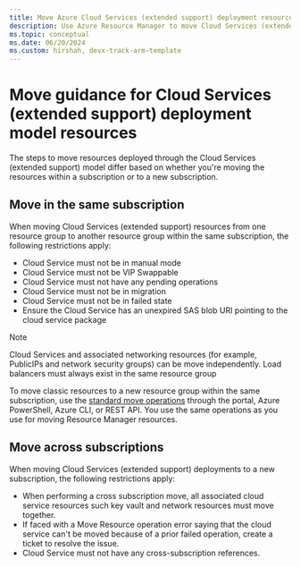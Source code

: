 ```yaml
---
title: Move Azure Cloud Services (extended support) deployment resources
description: Use Azure Resource Manager to move Cloud Services (extended support) deployment resources to a new resource group or subscription.
ms.topic: conceptual
ms.date: 06/20/2024
ms.custom: hirshah, devx-track-arm-template
---
```


# Move guidance for Cloud Services (extended support) deployment model resources

The steps to move resources deployed through the Cloud Services (extended support) model differ based on whether you're moving the resources within a subscription or to a new subscription.

## Move in the same subscription

When moving Cloud Services (extended support) resources from one resource group to another resource group within the same subscription, the following restrictions apply:

- Cloud Service must not be in manual mode
- Cloud Service must not be VIP Swappable
- Cloud Service must not have any pending operations
- Cloud Service must not be in migration
- Cloud Service must not be in failed state
- Ensure the Cloud Service has an unexpired SAS blob URI pointing to the cloud service package

> [!NOTE]
> Cloud Services and associated networking resources (for example, PublicIPs and network security groups) can be move independently. Load balancers must always exist in the same resource group

To move classic resources to a new resource group within the same subscription, use the [standard move operations](../move-resource-group-and-subscription.md) through the portal, Azure PowerShell, Azure CLI, or REST API. You use the same operations as you use for moving Resource Manager resources.

## Move across subscriptions

When moving Cloud Services (extended support) deployments to a new subscription, the following restrictions apply:

- When performing a cross subscription move, all associated cloud service resources such key vault and network resources must move together.
- If faced with a Move Resource operation error saying that the cloud service can't be moved because of a prior failed operation, create a ticket to resolve the issue. 
- Cloud Service must not have any cross-subscription references.

